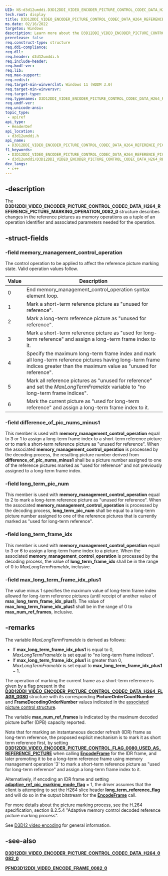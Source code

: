 ```yaml
---
UID: NS:d3d12umddi.D3D12DDI_VIDEO_ENCODER_PICTURE_CONTROL_CODEC_DATA_H264_REFERENCE_PICTURE_MARKING_OPERATION_0082_0
tech.root: display
title: D3D12DDI_VIDEO_ENCODER_PICTURE_CONTROL_CODEC_DATA_H264_REFERENCE_PICTURE_MARKING_OPERATION_0082_0
ms.date: 02/16/2022
targetos: Windows
description: Learn more about the D3D12DDI_VIDEO_ENCODER_PICTURE_CONTROL_CODEC_DATA_H264_REFERENCE_PICTURE_MARKING_OPERATION_0082_0 structure.
prerelease: false
req.construct-type: structure
req.ddi-compliance: 
req.dll: 
req.header: d3d12umddi.h
req.include-header: 
req.kmdf-ver: 
req.lib: 
req.max-support: 
req.redist: 
req.target-min-winverclnt: Windows 11 (WDDM 3.0)
req.target-min-winversvr: 
req.target-type: 
req.typenames: D3D12DDI_VIDEO_ENCODER_PICTURE_CONTROL_CODEC_DATA_H264_REFERENCE_PICTURE_MARKING_OPERATION_0082_0
req.umdf-ver: 
req.unicode-ansi: 
topic_type:
 - apiref
api_type:
 - HeaderDef
api_location:
 - d3d12umddi.h
api_name:
 - D3D12DDI_VIDEO_ENCODER_PICTURE_CONTROL_CODEC_DATA_H264_REFERENCE_PICTURE_MARKING_OPERATION_0082_0
f1_keywords:
 - D3D12DDI_VIDEO_ENCODER_PICTURE_CONTROL_CODEC_DATA_H264_REFERENCE_PICTURE_MARKING_OPERATION_0082_0
 - d3d12umddi/D3D12DDI_VIDEO_ENCODER_PICTURE_CONTROL_CODEC_DATA_H264_REFERENCE_PICTURE_MARKING_OPERATION_0082_0
dev_langs:
 - c++
---
```


## -description

The **D3D12DDI_VIDEO_ENCODER_PICTURE_CONTROL_CODEC_DATA_H264_REFERENCE_PICTURE_MARKING_OPERATION_0082_0** structure describes changes in the reference pictures as memory operations as a tuple of an operation identifier and associated parameters needed for the operation.

## -struct-fields

### -field memory_management_control_operation

The control operation to be applied to affect the reference picture marking state. Valid operation values follow.

| Value | Description |
| ----- | ----------- |
|  0    | End memory_management_control_operation syntax element loop. |
|  1    | Mark a short-term reference picture as "unused for reference". |
|  2    | Mark a long-term reference picture as "unused for reference". |
|  3    | Mark a short-term reference picture as "used for long-term reference" and assign a long-term frame index to it. |
|  4    | Specify the maximum long-term frame index and mark all long-term reference pictures having long-term frame indices greater than the maximum value as "unused for reference". |
|  5    | Mark all reference pictures as "unused for reference" and set the *MaxLongTermFrameIdx* variable to "no long-term frame indices". |
|  6    | Mark the current picture as "used for long-term reference" and assign a long-term frame index to it. |

### -field difference_of_pic_nums_minus1

This member is used with **memory_management_control_operation** equal to 3 or 1 to assign a long-term frame index to a short-term reference picture or to mark a short-term reference picture as "unused for reference". When the associated **memory_management_control_operation** is processed by the decoding process, the resulting picture number derived from **difference_of_pic_nums_minus1** shall be a picture number assigned to one of the reference pictures marked as "used for reference" and not previously assigned to a long-term frame index.

### -field long_term_pic_num

This member is used with **memory_management_control_operation** equal to 2 to mark a long-term reference picture as "unused for reference". When the associated **memory_management_control_operation** is processed by the decoding process, **long_term_pic_num** shall be equal to a long-term picture number assigned to one of the reference pictures that is currently marked as "used for long-term reference".

### -field long_term_frame_idx

This member is used with **memory_management_control_operation** equal to 3 or 6 to assign a long-term frame index to a picture. When the associated **memory_management_control_operation** is processed by the decoding process, the value of **long_term_frame_idx** shall be in the range of 0 to *MaxLongTermFrameIdx*, inclusive.

### -field max_long_term_frame_idx_plus1

The value minus 1 specifies the maximum value of long-term frame index allowed for long-term reference pictures (until receipt of another value of **max_long_term_frame_idx_plus1**). The value of **max_long_term_frame_idx_plus1** shall be in the range of 0 to **max_num_ref_frames**, inclusive.

## -remarks

The variable *MaxLongTermFrameIdx* is derived as follows:

* If **max_long_term_frame_idx_plus1** is equal to 0, *MaxLongTermFrameIdx* is set equal to "no long-term frame indices".
* If **max_long_term_frame_idx_plus1** is greater than 0, *MaxLongTermFrameIdx* is set equal to **max_long_term_frame_idx_plus1** − 1.

The operation of marking the current frame as a short-term reference is given by a flag present in the [**D3D12DDI_VIDEO_ENCODER_PICTURE_CONTROL_CODEC_DATA_H264_FLAGS_0080**](ne-d3d12umddi-d3d12ddi_video_encoder_picture_control_codec_data_h264_flags_0080.md) structure with its corresponding **PictureOrderCountNumber** and **FrameDecodingOrderNumber** values indicated in the [associated picture control structure](ns-d3d12umddi-d3d12ddi_video_encoder_picture_control_codec_data_h264_0082_0.md).

The variable **max_num_ref_frames** is indicated by the maximum decoded picture buffer (DPB) capacity reported.

Note that for marking an instantaneous decoder refresh (IDR) frame as long-term reference, the proposed explicit mechanism is to mark it as short term reference first, by setting [**D3D12DDI_VIDEO_ENCODER_PICTURE_CONTROL_FLAG_0080_USED_AS_REFERENCE_PICTURE**](ne-d3d12umddi-d3d12ddi_video_encoder_picture_control_flags_0080.md) when calling [**EncodeFrame**](nc-d3d12umddi-pfnd3d12ddi_video_encode_frame_0082_0.md) for the IDR frame, and later promoting it to be a long-term reference frame using memory management operation '3' to mark a short-term reference picture as "used for long-term reference" and assign a long-term frame index to it.

Alternatively, if encoding an IDR frame and setting [**adaptive_ref_pic_marking_mode_flag**](ns-d3d12umddi-d3d12ddi_video_encoder_picture_control_codec_data_h264_0082_0.md) = 1, the driver assumes that the client is attempting to set the H264 slice header **long_term_reference_flag** and will do so in the output bitstream for the [**EncodeFrame**](nc-d3d12umddi-pfnd3d12ddi_video_encode_frame_0082_0.md) call.

For more details about the picture marking process, see the H.264 specification, section 8.2.5.4 "Adaptive memory control decoded reference picture marking process".

See [D3D12 video encoding](/windows-hardware/drivers/display/video-encoding-d3d12) for general information.

## -see-also

[**D3D12DDI_VIDEO_ENCODER_PICTURE_CONTROL_CODEC_DATA_H264_0082_0**](ns-d3d12umddi-d3d12ddi_video_encoder_picture_control_codec_data_h264_0082_0.md)

[**PFND3D12DDI_VIDEO_ENCODE_FRAME_0082_0**](nc-d3d12umddi-pfnd3d12ddi_video_encode_frame_0082_0.md)

